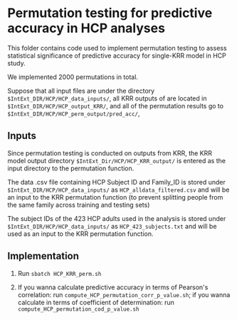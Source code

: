 # Permutation testing for predictive accuracy in HCP analyses

This folder contains code used to implement permutation testing to assess statistical significance of predictive accuracy for single-KRR model in HCP study.

We implemented 2000 permutations in total. 

Suppose that all input files are under the directory `$IntExt_DIR/HCP/HCP_data_inputs/`, all KRR outputs of are located in `$IntExt_DIR/HCP/HCP_output_KRR/`, and all of the permutation results go to `$IntExt_DIR/HCP/HCP_perm_output/pred_acc/`,

## Inputs
Since permutation testing is conducted on outputs from KRR, the KRR model output directory `$IntExt_Dir/HCP/HCP_KRR_output/` is entered as the input directory to the permutation function.

The data .csv file containing HCP Subject ID and Family_ID is stored under `$IntExt_DIR/HCP/HCP_data_inputs/` as `HCP_alldata_filtered.csv` and will be an input to the KRR permutation function (to prevent splitting people from the same family across training and testing sets)

The subject IDs of the 423 HCP adults used in the analysis is stored under `$IntExt_DIR/HCP/HCP_data_inputs/` as `HCP_423_subjects.txt` and will be used as an input to the KRR permutation function.

## Implementation

1. Run `sbatch HCP_KRR_perm.sh`

2. If you wanna calculate predictive accuracy in terms of Pearson's correlation: run `compute_HCP_permutation_corr_p_value.sh`; if you wanna calculate in terms of coefficient of determination: run `compute_HCP_permutation_cod_p_value.sh`











